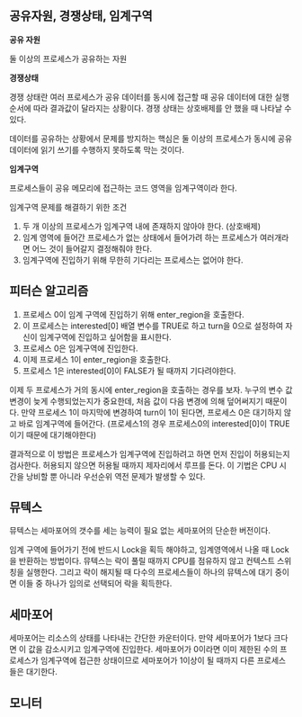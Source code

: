 ## 공유자원, 경쟁상태, 임계구역

**공유 자원**

둘 이상의 프로세스가 공유하는 자원

**경쟁상태**

경쟁 상태란 여러 프로세스가 공유 데이터를 동시에 접근할 때 공유 데이터에 대한 실행 순서에 따라 결과값이 달라지는 상황이다. 경쟁 상태는 상호배제를 안 했을 때 나타날 수 있다.

데이터를 공유하는 상황에서 문제를 방지하는 핵심은 둘 이상의 프로세스가 동시에 공유 데이터에 읽기 쓰기를 수행하지 못하도록 막는 것이다.

**임계구역**

프로세스들이 공유 메모리에 접근하는 코드 영역을 임계구역이라 한다.

임계구역 문제를 해결하기 위한 조건

1. 두 개 이상의 프로세스가 임계구역 내에 존재하지 않아야 한다. (상호배제)
2. 임계 영역에 들어간 프로세스가 없는 상태에서 들어가려 하는 프로세스가 여러개라면 어느 것이 들어갈지 결정해줘야 한다.
3. 임계구역에 진입하기 위해 무한히 기다리는 프로세스는 없어야 한다.

## 피터슨 알고리즘

1. 프로세스 0이 임계 구역에 진입하기 위해 enter_region을 호출한다.
2. 이 프로세스는 interested[0] 배열 변수를 TRUE로 하고 turn을  0으로 설정하여 자신이 임계구역에 진입하고 싶어함을 표시한다.
3. 프로세스 0은 임계구역에 진입한다.
4. 이제 프로세스 1이 enter_region을 호출한다.
5. 프로세스 1은 interested[0]이 FALSE가 될 때까지 기다려야한다.

이제 두 프로세스가 거의 동시에 enter_region을 호출하는 경우를 보자. 누구의 변수 값 변경이 늦게 수행되었는지가 중요한데, 처음 값이 다음 변경에 의해 덮어써지기 때문이다. 만약 프로세스 1이 마지막에 변경하여 turn이 1이 된다면, 프로세스 0은 대기하지 않고 바로 임계구역에 들어간다. (프로세스1의 경우 프로세스0의 interested[0]이 TRUE이기 때문에 대기해야한다)

결과적으로 이 방법은 프로세스가 임계구역에 진입하려고 하면 먼저 진입이 허용되는지 검사한다. 허용되지 않으면 허용될 때까지 제자리에서 루프를 돈다. 이 기법은 CPU 시간을 낭비할 뿐 아니라 우선순위 역전 문제가 발생할 수 있다.

## 뮤텍스

뮤텍스는 세마포어의 갯수를 세는 능력이 필요 없는 세마포어의 단순한 버전이다.

임계 구역에 들어가기 전에 반드시 Lock을 획득 해야하고, 임계영역에서 나올 때 Lock을 반환하는 방법이다. 뮤텍스는 락이 풀릴 때까지 CPU를 점유하지 않고 컨텍스트 스위칭을 실행한다. 그리고 락이 해지될 때 다수의 프로세스들이 하나의 뮤텍스에 대기 중이면 이들 중 하나가 임의로 선택되어 락을 획득한다.

## 세마포어

세마포어는 리소스의 상태를 나타내는 간단한 카운터이다. 만약 세마포어가 1보다 크다면 이 값을 감소시키고 임계구역에 진입한다. 세마포어가 0이라면 이미 제한된 수의 프로세스가 임계구역에 접근한 상태이므로 세마포어가 1이상이 될 때까지 다른 프로세스들은 대기한다.

## 모니터